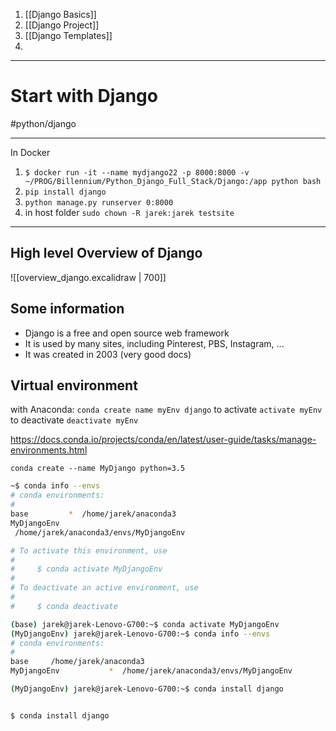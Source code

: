 1. [[Django Basics]]
2. [[Django Project]]
3. [[Django Templates]]
4. 

---

# Start with Django
#python/django 

---
In Docker
1. `$ docker run -it --name mydjango22 -p 8000:8000 -v ~/PROG/Billennium/Python_Django_Full_Stack/Django:/app python bash`
2. `pip install django`
3. `python manage.py runserver 0:8000`
4. in host folder `sudo chown -R jarek:jarek testsite`



----
## High level Overview of Django

![[overview_django.excalidraw | 700]]

## Some information
- Django is a free and open source web framework
- It is used by many sites, including Pinterest, PBS, Instagram, ...
- It was created in 2003 (very good docs)


## Virtual environment
with Anaconda:
`conda create name myEnv django` 
to activate `activate myEnv`
to deactivate `deactivate myEnv`

https://docs.conda.io/projects/conda/en/latest/user-guide/tasks/manage-environments.html


`conda create --name MyDjango python=3.5`

```bash
~$ conda info --envs
# conda environments:
#
base         *  /home/jarek/anaconda3
MyDjangoEnv 
 /home/jarek/anaconda3/envs/MyDjangoEnv

```

```bash
# To activate this environment, use
#
#     $ conda activate MyDjangoEnv
#
# To deactivate an active environment, use
#
#     $ conda deactivate

```

```bash
(base) jarek@jarek-Lenovo-G700:~$ conda activate MyDjangoEnv
(MyDjangoEnv) jarek@jarek-Lenovo-G700:~$ conda info --envs
# conda environments:
#
base     /home/jarek/anaconda3
MyDjangoEnv           *  /home/jarek/anaconda3/envs/MyDjangoEnv

(MyDjangoEnv) jarek@jarek-Lenovo-G700:~$ conda install django


$ conda install django
```









